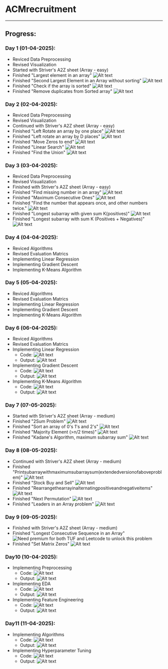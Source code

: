# ACMrecruitment
***
## Progress:
### Day 1 (01-04-2025):
  - Reviced Data Preprocessing
  - Revised Visualization
  - Started with Striver's A2Z sheet (Array - easy)
  - Finished "Largest element in an array"
    ![Alt text](Screenshots/LargestElementInTheArray.png)
  - Finished "Second Largest Element in an Array without sorting"
    ![Alt text](Screenshots/SecondLargestElementinanArraywithoutsorting.png)
  - Finished "Check if the array is sorted"
    ![Alt text](Screenshots/CheckifanArrayisSorted.png)
  - Finished "Remove duplicates from Sorted array"
    ![Alt text](Screenshots/RemoveduplicatesfromSortedarray.png)
### Day 2 (02-04-2025):
  - Reviced Data Preprocessing
  - Revised Visualization
  - Continued with Striver's A2Z sheet (Array - easy)
  - Finished "Left Rotate an array by one place"
    ![Alt text](Screenshots/LeftRotatetheArraybyOne.png)
  - Finished "Left rotate an array by D places"
    ![Alt text](Screenshots/LeftrotateanarraybyDplaces.png)
  - Finished "Move Zeros to end"
    ![Alt text](Screenshots/MoveallZerostotheendofthearray.png)
  - Finished "Linear Search"
    ![Alt text](Screenshots/LinearSearch.png)
  - Finished "Find the Union"
    ![Alt text](Screenshots/UnionofTwoSortedArrays.png)
### Day 3 (03-04-2025):
  - Reviced Data Preprocessing
  - Revised Visualization
  - Finished with Striver's A2Z sheet (Array - easy)
  - Finished "Find missing number in an array"
    ![Alt text](Screenshots/Findmissingnumberinanarray.png)
  - Finished "Maximum Consecutive Ones"
    ![Alt text](Screenshots/MaximumConsecutiveOnes.png)
  - Finished "Find the number that appears once, and other numbers twice."
    ![Alt text](Screenshots/Findthenumberthatappearsonceandothernumberstwice.png)
  - Finished "Longest subarray with given sum K(positives)"
    ![Alt text](Screenshots/LongestsubarraywithgivensumK(positives).png)
  - Finished "Longest subarray with sum K (Positives + Negatives)"
    ![Alt text](Screenshots/LongestsubarraywithsumK(Positives+Negatives).png)
### Day 4 (04-04-2025):
  - Reviced Algorithms
  - Revised Evaluation Matrics
  - Implementing Linear Regression
  - Implementing Gradient Descent
  - Implementing K-Means Algorithm
### Day 5 (05-04-2025):
  - Reviced Algorithms
  - Revised Evaluation Matrics
  - Implementing Linear Regression
  - Implementing Gradient Descent
  - Implementing K-Means Algorithm
### Day 6 (06-04-2025):
  - Reviced Algorithms
  - Revised Evaluation Matrics
  - Implementing Linear Regression
      - Code: ![Alt text](Screenshots/linear_regression_code.png)
      - Output: ![Alt text](Screenshots/linear_regression_output.png)
  - Implementing Gradient Descent
      - Code: ![Alt text](Screenshots/gradient_descent_code.png)
      - Output: ![Alt text](Screenshots/gradient_descent_output.png)
  - Implementing K-Means Algorithm
      - Code: ![Alt text](Screenshots/kmeans_code.png)
      - Output: ![Alt text](Screenshots/kmeans_output.png)
  ### Day 7 (07-05-2025):
  - Started with Striver's A2Z sheet (Array - medium)
  - Finished "2Sum Problem"
    ![Alt text](Screenshots/2SumProblem.png)
  - Finished "Sort an array of 0's 1's and 2's"
    ![Alt text](Screenshots/Sortanarrayof0s1sand2s.png)
  - Finished "Majority Element (>n/2 times)"
    ![Alt text](Screenshots/MajorityElement(n2times).png)
  - Finished "Kadane's Algorithm, maximum subarray sum"
    ![Alt text](Screenshots/KadanesAlgorithmmaximumsubarraysum.png)
### Day 8 (08-05-2025):
  - Continued with Striver's A2Z sheet (Array - medium)
  - Finished "Printsubarraywithmaximumsubarraysum(extendedversionofaboveproblem)"
    ![Alt text](Screenshots/Printsubarraywithmaximumsubarraysum(extendedversionofaboveproblem).png)
  - Finished "Stock Buy and Sell"
    ![Alt text](Screenshots/StockBuyandSell.png)
  - Finished "Rearrangethearrayinalternatingpositiveandnegativeitems"
    ![Alt text](Screenshots/Rearrangethearrayinalternatingpositiveandnegativeitems.png)
  - Finished "Next Permutation"
    ![Alt text](Screenshots/NextPermutation.png)
  - Finished "Leaders in an Array problem"
    ![Alt text](Screenshots/LeadersinanArrayproblem.png)
### Day 9 (09-05-2025):
  - Finished with Striver's A2Z sheet (Array - medium)
  - Finished "Longest Consecutive Sequence in an Array"
    ![Need premium for both TUF and Leetcode to unlock this problem](Screenshots/"LongestConsecutiveSequenceinanArray.png)
  - Finished "Set Matrix Zeros"
    ![Alt text](Screenshots/SetMatrixZeros.png)
### Day10 (10-04-2025):
  - Implementing Preprocessing
      - Code: ![Alt text](Screenshots/DataProcessing.png)
      - Output: ![Alt text](Screenshots/DataProcessingOutput.png)
  - Implementing EDA
      - Code: ![Alt text](Screenshots/EDA.png)
      - Output: ![Alt text](Screenshots/EDAOutput.png)
  - Implementing Feature Engineering
      - Code: ![Alt text](Screenshots/FeatureEngineering.png)
      - Output: ![Alt text](Screenshots/FeatureEngineeringOutput.png)
### Day11 (11-04-2025):
  - Implementing Algorithms
      - Code: ![Alt text](Screenshots/Algorithms.png)
      - Output: ![Alt text](Screenshots/AlgorithmsOutput.png)
  - Implementing Hyperparameter Tuning
      - Code: ![Alt text](Screenshots/HyperparameterTuning.png)
      - Output: ![Alt text](Screenshots/HyperparameterTuningOutput.png)
